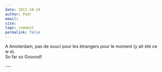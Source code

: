 ```yaml
---
date: 2011-10-24
author: Pedr
email: 
site: 
tags: comment
permalink: false
---
```


<p>A Amsterdam, pas de souci pour les étrangers pour le moment (y ait été ce w e). <br />
So far so Gooood!</p>
---